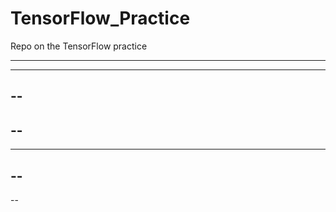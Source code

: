 # TensorFlow_Practice

Repo on the TensorFlow practice

--------
---------
--
------
--
--------------
----
--
--------
--
